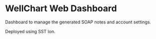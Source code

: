 # WellChart Web Dashboard

Dashboard to manage the generated SOAP notes and account settings.

Deployed using SST Ion.
